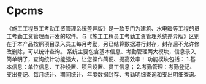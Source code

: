 # Cpcms
 《施工工程员工考勤工资管理系统差异版》是一款专门为建筑、水电暖等工程的员工考勤工资管理而开发的软件。与《施工工程员工考勤工资管理系统差异版》区别在于本产品按照项目录入员工每月考勤，另已结算数据进行封存，封存后不允许修改删除，可以统计查询。 系统主要包含基本信息、考勤管理两大模块，信息录入简单明了，查询统计功能强大，让您操作简便、提高效率！ 功能模块包括： 1.基本信息：单位信息、工种设置、项目设置、员工信息； 2.考勤管理：考勤登记、支出登记、每月统计、期间统计、年度数据封存、考勤明细查询和支出明细查询。
